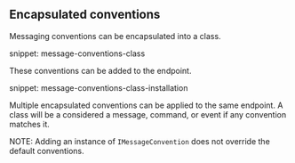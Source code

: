 ## Encapsulated conventions

Messaging conventions can be encapsulated into a class.

snippet: message-conventions-class

These conventions can be added to the endpoint.

snippet: message-conventions-class-installation

Multiple encapsulated conventions can be applied to the same endpoint. A class will be a considered a message, command, or event if any convention matches it.

NOTE: Adding an instance of `IMessageConvention` does not override the default conventions.